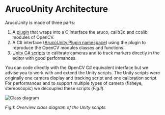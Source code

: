 # ArucoUnity Architecture

ArucoUnity is made of three parts:

1. A [plugin](https://github.com/NormandErwan/ArucoUnityPlugin/) that wraps into a C interface the aruco, calib3d and ccalib modules of OpenCV.
2. A C# interface ([ArucoUnity.Plugin namespace](https://github.com/NormandErwan/ArucoUnity/blob/master/Assets/ArucoUnity/Scripts/Plugin/)) using the plugin to reproduce the OpenCV modules classes and functions.
3. [Unity C# scripts](~/api/ArucoUnity.Calibration.yml) to calibrate cameras and to track markers directly in the editor with good performances.

You can code directly with the OpenCV C# equivalent interface but we advise you to work with and extend the Unity scripts. The Unity scripts were originally one camera display and tracking script and one calibration script. For performances and to support multiple types of camera (fisheye, stereoscopic) we decoupled these scripts (*Fig.1*).

![Class diagram](http://www.plantuml.com/plantuml/svg/ZLF1Ri8m3BtdAw8U9nLfTmviHTDssWxZ0znYKBRG8CSze8r_NrbGC12FtIhxFVizvtKM6OY7ZJTRw3vXZVQ1XYuiUiSx-vMB2tRUiSCurbpFI2leqBuqeL-vzK3GUXo_cOBtI6PlCh613HASitutf8OWASFizBkkLOues-c8g-uh3Qie-F_UawcvYriFkwZQEWBEz2cZ9LuUxWreR37InPPdY89uGadkeb-wo87OXLuNAL4tb2eaLSmjthLryNeAQIyTlhOVsF716xIH2JgsdOSOKtfJrnHxZm5eQGGiQHMzlEITne_I0yoHHsAWRFWwN4U18dzoPLq7MzrL6jQgyuwIZ49CNigCacuThmT29wYFMYRihtweT6k1pVMqLtGQGk104fot5GUSvwS1xrg2Gx2K32KZ0gTVP39HAFeFyYVhbCLiIK5UAXUz9m_hQ2uBDmQcAysmNmuR_mC0)

*Fig.1: Overview class diagram of the Unity scripts.*